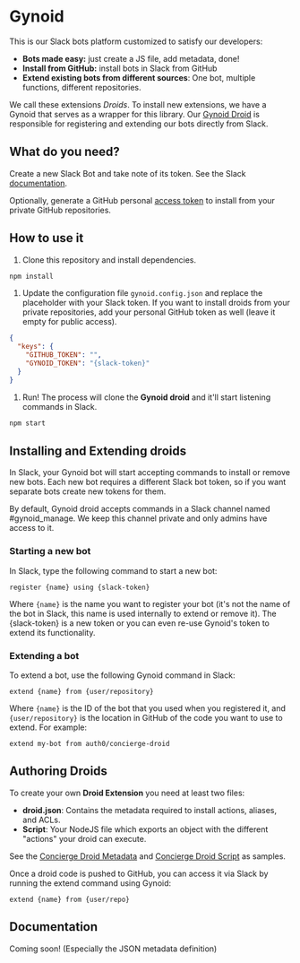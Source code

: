 # Gynoid

This is our Slack bots platform customized to satisfy our developers:

- **Bots made easy:** just create a JS file, add metadata, done!
- **Install from GitHub:** install bots in Slack from GitHub
- **Extend existing bots from different sources**: One bot, multiple functions, different repositories.

We call these extensions _Droids_. To install new extensions, we have a Gynoid that serves as a wrapper for this library. Our [Gynoid Droid](https://github.com/auth0/gynoid-droid) is responsible for registering and extending our bots directly from Slack.

## What do you need?

Create a new Slack Bot and take note of its token. See the Slack [documentation](https://api.slack.com/bot-users#how_do_i_create_custom_bot_users_for_my_team).

Optionally, generate a GitHub personal [access token](https://help.github.com/articles/creating-an-access-token-for-command-line-use/) to install from your private GitHub repositories.

## How to use it

1. Clone this repository and install dependencies.

  ```sh
  npm install
  ```

1. Update the configuration file `gynoid.config.json` and replace the placeholder with your Slack token. If you want to install droids from your private repositories, add your personal GitHub token as well (leave it empty for public access).

  ```json
  {
    "keys": {
      "GITHUB_TOKEN": "",
      "GYNOID_TOKEN": "{slack-token}"
    }
  }
  ```

1. Run! The process will clone the **Gynoid droid** and it'll start listening commands in Slack.

  ```sh
  npm start
  ```

## Installing and Extending droids

In Slack, your Gynoid bot will start accepting commands to install or remove new bots. Each new bot requires a different Slack bot token, so if you want separate bots create new tokens for them.

By default, Gynoid droid accepts commands in a Slack channel named #gynoid_manage. We keep this channel private and only admins have access to it.

### Starting a new bot

In Slack, type the following command to start a new bot:

```
register {name} using {slack-token}
```

Where `{name}` is the name you want to register your bot (it's not the name of the bot in Slack, this name is used internally to extend or remove it). The {slack-token} is a new token or you can even re-use Gynoid's token to extend its functionality.

### Extending a bot

To extend a bot, use the following Gynoid command in Slack:

```
extend {name} from {user/repository}
```

Where `{name}` is the ID of the bot that you used when you registered it, and `{user/repository}` is the location in GitHub of the code you want to use to extend. For example:

```
extend my-bot from auth0/concierge-droid
```

## Authoring Droids

To create your own **Droid Extension** you need at least two files:

- **droid.json**: Contains the metadata required to install actions, aliases, and ACLs.
- **Script**: Your NodeJS file which exports an object with the different "actions" your droid can execute.

See the [Concierge Droid Metadata](https://github.com/auth0/concierge-droid/blob/master/droid.json) and [Concierge Droid Script](https://github.com/auth0/concierge-droid/blob/master/index.js) as samples.

Once a droid code is pushed to GitHub, you can access it via Slack by running the extend command using Gynoid:

```
extend {name} from {user/repo}
```

## Documentation

Coming soon! (Especially the JSON metadata definition)
